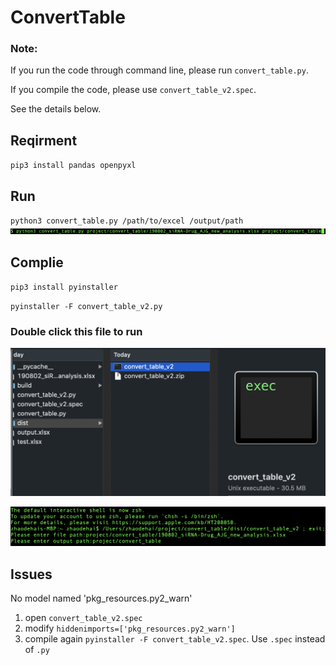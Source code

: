 # ConvertTable

### Note:

If you run the code through command line, please run `convert_table.py`.

If you compile the code, please use `convert_table_v2.spec`.

See the details below.

## Reqirment
`pip3 install pandas openpyxl`

## Run
`python3 convert_table.py /path/to/excel /output/path`
![](https://github.com/DehaiZhao/ConvertTable/blob/master/Images/WechatIMG108.png)

## Complie
`pip3 install pyinstaller`

`pyinstaller -F convert_table_v2.py`

### Double click this file to run
![](https://github.com/DehaiZhao/ConvertTable/blob/master/Images/WechatIMG109.png)

![](https://github.com/DehaiZhao/ConvertTable/blob/master/Images/WX20200511-215727%402x.png)

## Issues
No model named 'pkg_resources.py2_warn'

1. open `convert_table_v2.spec`
2. modify `hiddenimports=['pkg_resources.py2_warn']`
3. compile again `pyinstaller -F convert_table_v2.spec`. Use `.spec` instead of `.py`
